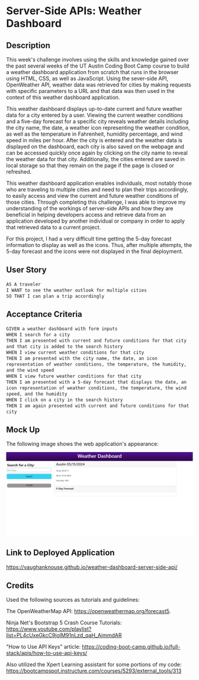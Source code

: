# Server-Side APIs: Weather Dashboard

## Description

This week's challenge involves using the skills and knowledge gained over the past several weeks of the UT Austin Coding Boot Camp course to build a weather dashboard application from scratch that runs in the browser using HTML, CSS, as well as JavaScript. Using the sever-side API, OpenWeather API, weather data was retrieved for cities by making requests with specific parameters to a URL and that data was then used in the context of this weather dashboard application.

This weather dashboard displays up-to-date current and future weather data for a city entered by a user. Viewing the current weather conditions and a five-day forecast for a specific city reveals weather details including the city name, the date, a weather icon representing the weather condition, as well as the temperature in Fahrenheit, humidity percentage, and wind speed in miles per hour. After the city is entered and the weather data is displayed on the dashboard, each city is also saved on the webpage and can be accessed quickly once again by clicking on the city name to reveal the weather data for that city. Additionally, the cities entered are saved in local storage so that they remain on the page if the page is closed or refreshed.

This weather dashboard application enables individuals, most notably those who are traveling to multiple cities and need to plan their trips accordingly, to easily access and view the current and future weather conditions of those cities. Through completing this challenge, I was able to improve my understanding of the workings of server-side APIs and how they are beneficial in helping developers access and retrieve data from an application developed by another individual or company in order to apply that retrieved data to a current project.

For this project, I had a very difficult time getting the 5-day forecast information to display as well as the icons. Thus, after multiple attempts, the 5-day forecast and the icons were not displayed in the final deployment.


## User Story

```
AS A traveler
I WANT to see the weather outlook for multiple cities
SO THAT I can plan a trip accordingly
```
## Acceptance Criteria

```
GIVEN a weather dashboard with form inputs
WHEN I search for a city
THEN I am presented with current and future conditions for that city and that city is added to the search history
WHEN I view current weather conditions for that city
THEN I am presented with the city name, the date, an icon representation of weather conditions, the temperature, the humidity, and the wind speed
WHEN I view future weather conditions for that city
THEN I am presented with a 5-day forecast that displays the date, an icon representation of weather conditions, the temperature, the wind speed, and the humidity
WHEN I click on a city in the search history
THEN I am again presented with current and future conditions for that city
```

## Mock Up
The following image shows the web application's appearance:

![Shows deployed weather dashboard application with a page that includes a form input to search for a city, the list of searched cities, the current weather conditions for that city, and the 5-day forecast for that city.](assets/images/weather-dashboard-screenshot.png)

## Link to Deployed Application

https://vaughanknouse.github.io/weather-dashboard-server-side-api/

## Credits
Used the following sources as tutorials and guidelines:

The OpenWeatherMap API: https://openweathermap.org/forecast5.

Ninja Net's Bootstrap 5 Crash Course Tutorials: https://www.youtube.com/playlist?list=PL4cUxeGkcC9joIM91nLzd_qaH_AimmdAR

"How to Use API Keys" article: https://coding-boot-camp.github.io/full-stack/apis/how-to-use-api-keys/ 

Also utilized the Xpert Learning assistant for some portions of my code:
https://bootcampspot.instructure.com/courses/5293/external_tools/313
